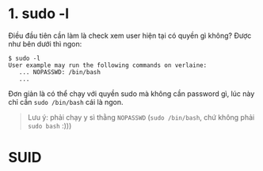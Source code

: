 # 1. sudo -l

Điều đầu tiên cần làm là check xem user hiện tại có quyền gì không? Được như bên dưới thì ngon:

```console
$ sudo -l
User example may run the following commands on verlaine:
   ... NOPASSWD: /bin/bash
   ...
```

Đơn giản là có thể chạy với quyền sudo mà không cần password gì, lúc này chỉ cần `sudo /bin/bash` cái là ngon.
> Lưu ý: phải chạy y sì thằng `NOPASSWD` (`sudo /bin/bash`, chứ không phải `sudo bash` :)))

# SUID

